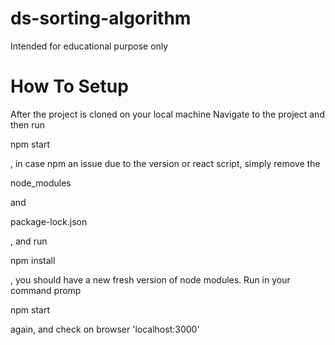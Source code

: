 # ds-sorting-algorithm

Intended for educational purpose only

# How To Setup

After the project is cloned on your local machine
Navigate to the project and then run <p>npm start</p>, in case npm an issue due to the version or react script, simply remove the <p> node_modules</p> and

<p>package-lock.json</p>, and run <p>npm install</p>, you should have a new fresh version of node modules. Run in your command promp <p>npm start</p> again, and check on browser 'localhost:3000'
